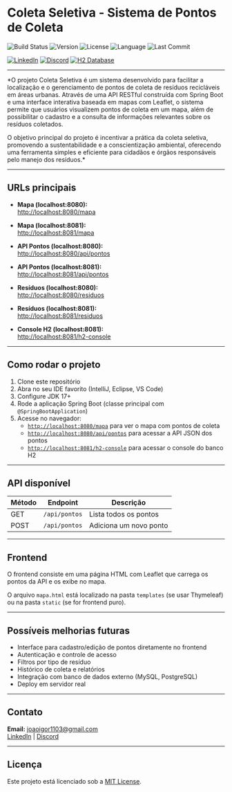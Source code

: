 # Coleta Seletiva - Sistema de Pontos de Coleta

![Build Status](https://img.shields.io/badge/build-passing-brightgreen)
![Version](https://img.shields.io/badge/version-1.0.0-blue)
![License](https://img.shields.io/badge/license-MIT-green)
![Language](https://img.shields.io/badge/language-Java-orange)
![Last Commit](https://img.shields.io/github/last-commit/seunome/coleta-seletiva)

[![LinkedIn](https://img.shields.io/badge/LinkedIn-0077B5?style=for-the-badge&logo=linkedin&logoColor=white)](https://www.linkedin.com/in/joao-igor-25b090250/)
[![Discord](https://img.shields.io/badge/Discord-7289DA?style=for-the-badge&logo=discord&logoColor=white)](https://discord.gg/ah6xP86cqR)
[![H2 Database](https://img.shields.io/badge/H2-Database-2C2F33?style=for-the-badge&logo=database&logoColor=white)](http://localhost:8081/h2-console)

---

*O projeto Coleta Seletiva é um sistema desenvolvido para facilitar a localização e o gerenciamento de pontos de coleta de resíduos recicláveis em áreas urbanas. Através de uma API RESTful construída com Spring Boot e uma interface interativa baseada em mapas com Leaflet, o sistema permite que usuários visualizem pontos de coleta em um mapa, além de possibilitar o cadastro e a consulta de informações relevantes sobre os resíduos coletados.

O objetivo principal do projeto é incentivar a prática da coleta seletiva, promovendo a sustentabilidade e a conscientização ambiental, oferecendo uma ferramenta simples e eficiente para cidadãos e órgãos responsáveis pelo manejo dos resíduos.*


---

## URLs principais

- **Mapa (localhost:8080):**  
  [http://localhost:8080/mapa](http://localhost:8080/mapa)
- **Mapa (localhost:8081):**  
  [http://localhost:8081/mapa](http://localhost:8081/mapa)

- **API Pontos (localhost:8080):**  
  [http://localhost:8080/api/pontos](http://localhost:8080/api/pontos)
- **API Pontos (localhost:8081):**  
  [http://localhost:8081/api/pontos](http://localhost:8081/api/pontos)

- **Resíduos (localhost:8080):**  
  [http://localhost:8080/residuos](http://localhost:8080/residuos)
- **Resíduos (localhost:8081):**  
  [http://localhost:8081/residuos](http://localhost:8081/residuos)

- **Console H2 (localhost:8081):**  
  [http://localhost:8081/h2-console](http://localhost:8081/h2-console)

---

## Como rodar o projeto

1. Clone este repositório
2. Abra no seu IDE favorito (IntelliJ, Eclipse, VS Code)
3. Configure JDK 17+
4. Rode a aplicação Spring Boot (classe principal com `@SpringBootApplication`)
5. Acesse no navegador:
    - [`http://localhost:8080/mapa`](http://localhost:8080/mapa) para ver o mapa com pontos de coleta
    - [`http://localhost:8080/api/pontos`](http://localhost:8080/api/pontos) para acessar a API JSON dos pontos
    - [`http://localhost:8081/h2-console`](http://localhost:8081/h2-console) para acessar o console do banco H2

---

## API disponível

| Método | Endpoint       | Descrição                  |
|--------|----------------|----------------------------|
| GET    | `/api/pontos`  | Lista todos os pontos       |
| POST   | `/api/pontos`  | Adiciona um novo ponto      |

---

## Frontend

O frontend consiste em uma página HTML com Leaflet que carrega os pontos da API e os exibe no mapa.

O arquivo `mapa.html` está localizado na pasta `templates` (se usar Thymeleaf) ou na pasta `static` (se for frontend puro).

---

## Possíveis melhorias futuras

- Interface para cadastro/edição de pontos diretamente no frontend
- Autenticação e controle de acesso
- Filtros por tipo de resíduo
- Histórico de coleta e relatórios
- Integração com banco de dados externo (MySQL, PostgreSQL)
- Deploy em servidor real

---

## Contato

**Email:** joaoigor1103@gmail.com  
[LinkedIn](https://www.linkedin.com/in/joao-igor-25b090250/) | [Discord](https://discord.gg/ah6xP86cqR)

---

## Licença

Este projeto está licenciado sob a [MIT License](LICENSE).
